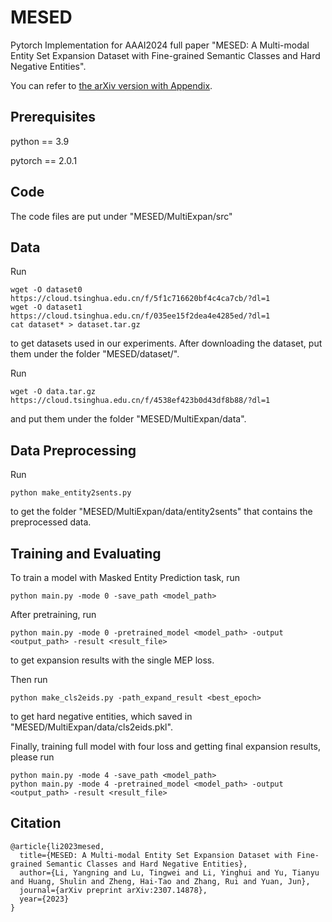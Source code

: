 # MESED

Pytorch Implementation for AAAI2024 full paper "MESED: A Multi-modal Entity Set Expansion Dataset with Fine-grained Semantic
Classes and Hard Negative Entities".

You can refer to [the arXiv version with Appendix](https://arxiv.org/abs/2307.14878).



## Prerequisites
python == 3.9

pytorch == 2.0.1



## Code

The code files are put under "MESED/MultiExpan/src"



## Data

Run

```
wget -O dataset0 https://cloud.tsinghua.edu.cn/f/5f1c716620bf4c4ca7cb/?dl=1
wget -O dataset1 https://cloud.tsinghua.edu.cn/f/035ee15f2dea4e4285ed/?dl=1
cat dataset* > dataset.tar.gz
```

to get datasets used in our experiments. After downloading the dataset, put them under the folder "MESED/dataset/".



Run

```
wget -O data.tar.gz https://cloud.tsinghua.edu.cn/f/4538ef423b0d43df8b88/?dl=1
```

and put them under the folder "MESED/MultiExpan/data".



## Data Preprocessing

Run
```
python make_entity2sents.py
```
to get the folder "MESED/MultiExpan/data/entity2sents" that contains the preprocessed data.



## Training and Evaluating

To train a model with Masked Entity Prediction task, run
```
python main.py -mode 0 -save_path <model_path>
```



After pretraining,  run

```
python main.py -mode 0 -pretrained_model <model_path> -output <output_path> -result <result_file>
```

to get expansion results with the single MEP loss.



Then run

```
python make_cls2eids.py -path_expand_result <best_epoch>
```

to get hard negative entities, which saved in "MESED/MultiExpan/data/cls2eids.pkl".



Finally, training full model with four loss and getting final expansion results, please run

```
python main.py -mode 4 -save_path <model_path>
python main.py -mode 4 -pretrained_model <model_path> -output <output_path> -result <result_file>
```



## Citation

```
@article{li2023mesed,
  title={MESED: A Multi-modal Entity Set Expansion Dataset with Fine-grained Semantic Classes and Hard Negative Entities},
  author={Li, Yangning and Lu, Tingwei and Li, Yinghui and Yu, Tianyu and Huang, Shulin and Zheng, Hai-Tao and Zhang, Rui and Yuan, Jun},
  journal={arXiv preprint arXiv:2307.14878},
  year={2023}
}
```

